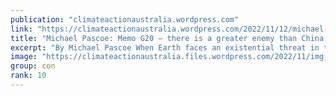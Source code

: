 ```yaml
---
publication: "climateactionaustralia.wordpress.com"
link: "https://climateactionaustralia.wordpress.com/2022/11/12/michael-pascoe-memo-g20-there-is-a-greater-enemy-than-china-to-fight-metacrisis-tellthetruth-cop27-we-are-in-the-fight-of-our-lives/"
title: "Michael Pascoe: Memo G20 – there is a greater enemy than China to fight #MetaCrisis #TellTheTruth #COP27 we are in the fight of our lives!"
excerpt: "By Michael Pascoe When Earth faces an existential threat in the movies – aliens, rogue asteroids, that sort of thing – human beings unite to fight Armageddon. Turns out real life isn’t like that. R…"
image: "https://climateactionaustralia.files.wordpress.com/2022/11/img_1970.jpg"
group: con
rank: 10
---
```

